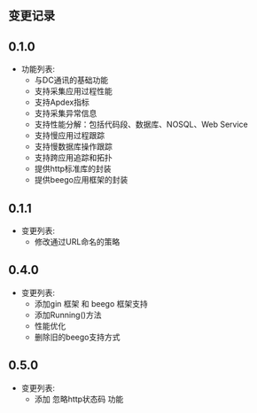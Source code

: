 ## 变更记录

## 0.1.0

* 功能列表:
  * 与DC通讯的基础功能
  * 支持采集应用过程性能
  * 支持Apdex指标
  * 支持采集异常信息
  * 支持性能分解：包括代码段、数据库、NOSQL、Web Service
  * 支持慢应用过程跟踪
  * 支持慢数据库操作跟踪
  * 支持跨应用追踪和拓扑
  * 提供http标准库的封装
  * 提供beego应用框架的封装
  
## 0.1.1

* 变更列表:
  * 修改通过URL命名的策略
## 0.4.0
* 变更列表:
  * 添加gin 框架 和 beego 框架支持
  * 添加Running()方法
  * 性能优化
  * 删除旧的beego支持方式

## 0.5.0
* 变更列表:
  * 添加 忽略http状态码 功能
